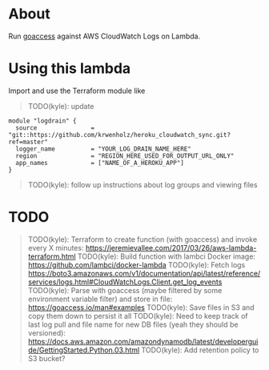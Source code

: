 
About
=====

Run [goaccess](https://goaccess.io) against AWS CloudWatch Logs on Lambda.

Using this lambda
=================

Import and use the Terraform module like

>  TODO(kyle): update

```
module "logdrain" {
  source               = "git::https://github.com/krwenholz/heroku_cloudwatch_sync.git?ref=master"
  logger_name          = "YOUR_LOG_DRAIN_NAME_HERE"
  region               = "REGION_HERE_USED_FOR_OUTPUT_URL_ONLY"
  app_names            = ["NAME_OF_A_HEROKU_APP"]
}
```

>  TODO(kyle): follow up instructions about log groups and viewing files

TODO
====
>  TODO(kyle): Terraform to create function (with goaccess) and invoke every X minutes: https://jeremievallee.com/2017/03/26/aws-lambda-terraform.html
>  TODO(kyle): Build function with lambci Docker image: https://github.com/lambci/docker-lambda
>  TODO(kyle): Fetch logs https://boto3.amazonaws.com/v1/documentation/api/latest/reference/services/logs.html#CloudWatchLogs.Client.get_log_events
>  TODO(kyle): Parse with goaccess (maybe filtered by some environment variable filter) and store in file: https://goaccess.io/man#examples
>  TODO(kyle): Save files in S3 and copy them down to persist it all
>  TODO(kyle): Need to keep track of last log pull and file name for new DB files (yeah they should be versioned): https://docs.aws.amazon.com/amazondynamodb/latest/developerguide/GettingStarted.Python.03.html
>  TODO(kyle): Add retention policy to S3 bucket?
